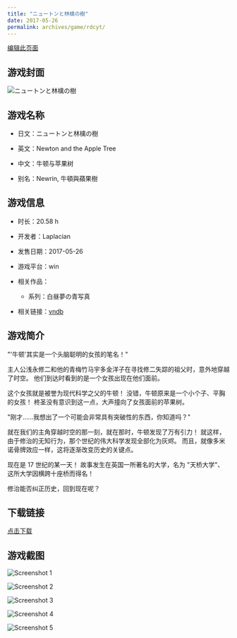 ```yaml
---
title: "ニュートンと林檎の樹"
date: 2017-05-26
permalink: archives/game/rdcyt/
---
```

[编辑此页面](https://github.com/ACG-3/ADV3-source/blob/main/source/_posts/%E3%83%8B%E3%83%A5%E3%83%BC%E3%83%88%E3%83%B3%E3%81%A8%E6%9E%97%E6%AA%8E%E3%81%AE%E6%A8%B9.md)

## 游戏封面

![ニュートンと林檎の樹](https://pan.timero.xyz/d/onedrive/img_lib_001/%E3%83%8B%E3%83%A5%E3%83%BC%E3%83%88%E3%83%B3%E3%81%A8%E6%9E%97%E6%AA%8E%E3%81%AE%E6%A8%B9_cover.avif)


## 游戏名称

- 日文：ニュートンと林檎の樹
- 英文：Newton and the Apple Tree
- 中文：牛顿与苹果树

- 别名：Newrin, 牛頓與蘋果樹


## 游戏信息

- 时长：20.58 h
- 开发者：Laplacian
- 发售日期：2017-05-26
- 游戏平台：win
- 相关作品：
   - 系列：白昼夢の青写真

- 相关链接：[vndb](https://vndb.org/v20330)


## 游戏简介

"'牛顿'其实是一个头脑聪明的女孩的笔名！"

主人公浅永修二和他的青梅竹马宇多金洋子在寻找修二失踪的祖父时，意外地穿越了时空。
他们到达时看到的是一个女孩出现在他们面前。

这个女孩就是被誉为现代科学之父的牛顿！
没错，牛顿原来是一个小个子、平胸的女孩！
柊圣没有意识到这一点，大声撞向了女孩面前的苹果树。

"刚才......我想出了一个可能会非常具有突破性的东西，你知道吗？"

就在我们的主角穿越时空的那一刻，就在那时，牛顿发现了万有引力！
就这样，由于修治的无知行为，那个世纪的伟大科学发现全部化为灰烬。
而且，就像多米诺骨牌效应一样，这将逐渐改变历史的关键点。

现在是 17 世纪的某一天！
故事发生在英国一所著名的大学，名为 "天桥大学"、
这所大学因横跨十座桥而得名！

修治能否纠正历史，回到现在呢？




## 下载链接

[点击下载](https://pan.timero.xyz/onedrive/adv_lib_001/%E3%83%8B%E3%83%A5%E3%83%BC%E3%83%88%E3%83%B3%E3%81%A8%E6%9E%97%E6%AA%8E%E3%81%AE%E6%A8%B9)


## 游戏截图


![Screenshot 1](https://pan.timero.xyz/d/onedrive/img_lib_001/%E3%83%8B%E3%83%A5%E3%83%BC%E3%83%88%E3%83%B3%E3%81%A8%E6%9E%97%E6%AA%8E%E3%81%AE%E6%A8%B9_Screenshot_1.avif)

![Screenshot 2](https://pan.timero.xyz/d/onedrive/img_lib_001/%E3%83%8B%E3%83%A5%E3%83%BC%E3%83%88%E3%83%B3%E3%81%A8%E6%9E%97%E6%AA%8E%E3%81%AE%E6%A8%B9_Screenshot_2.avif)

![Screenshot 3](https://pan.timero.xyz/d/onedrive/img_lib_001/%E3%83%8B%E3%83%A5%E3%83%BC%E3%83%88%E3%83%B3%E3%81%A8%E6%9E%97%E6%AA%8E%E3%81%AE%E6%A8%B9_Screenshot_3.avif)

![Screenshot 4](https://pan.timero.xyz/d/onedrive/img_lib_001/%E3%83%8B%E3%83%A5%E3%83%BC%E3%83%88%E3%83%B3%E3%81%A8%E6%9E%97%E6%AA%8E%E3%81%AE%E6%A8%B9_Screenshot_4.avif)

![Screenshot 5](https://pan.timero.xyz/d/onedrive/img_lib_001/%E3%83%8B%E3%83%A5%E3%83%BC%E3%83%88%E3%83%B3%E3%81%A8%E6%9E%97%E6%AA%8E%E3%81%AE%E6%A8%B9_Screenshot_5.avif)

